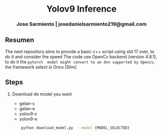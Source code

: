 <h1 align="center">Yolov9 Inference</h1>


<h3 align="center"> Jose Sarmiento | josedanielsarmiento219@gmail.com</h3>


## Resumen


The next repository aims to provide a basic c++ script using std 17 over, to do it and consider the speed The code use OpenCv backend (version 4.8.1), to do it the `pytorch  model might convert to an dnn supported by Opencv`, the framework select is Onnx [Slim]


## Steps


1. Download de model you want 

    - gelan-c
    - gelan-e
    - yolov9-c
    - yolov9-e

    ```bash
        python download_model.py  --model {MODEL_SELECTED}
    ```